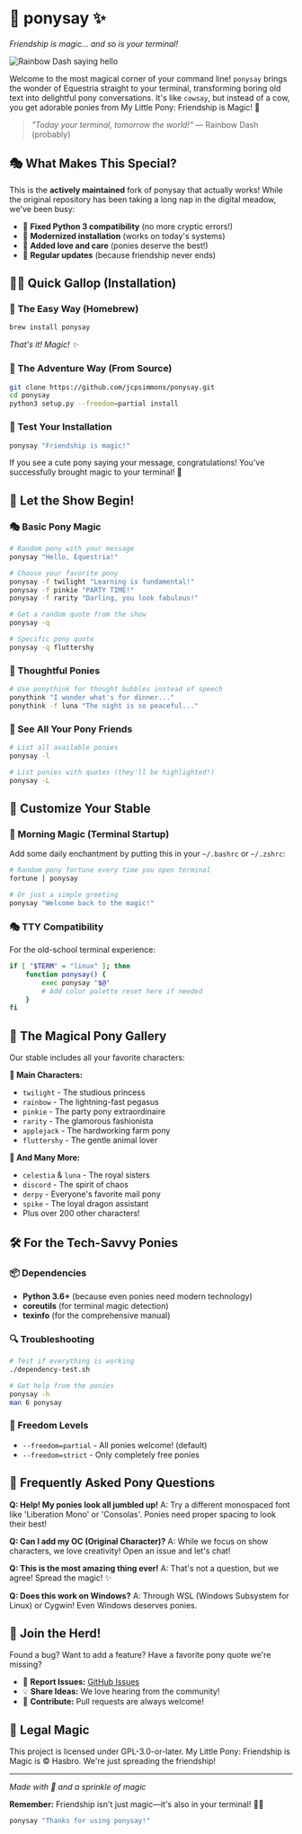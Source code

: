 # 🦄 ponysay ✨

*Friendship is magic... and so is your terminal!*

![Rainbow Dash saying hello](http://i.imgur.com/xOJbE.png)

Welcome to the most magical corner of your command line! `ponysay` brings the wonder of Equestria straight to your terminal, transforming boring old text into delightful pony conversations. It's like `cowsay`, but instead of a cow, you get adorable ponies from My Little Pony: Friendship is Magic! 🌈

> *"Today your terminal, tomorrow the world!"* — Rainbow Dash (probably)

## 🎭 What Makes This Special?

This is the **actively maintained** fork of ponysay that actually works! While the original repository has been taking a long nap in the digital meadow, we've been busy:
- 🔧 **Fixed Python 3 compatibility** (no more cryptic errors!)
- 🚀 **Modernized installation** (works on today's systems)
- 💝 **Added love and care** (ponies deserve the best!)
- 🌟 **Regular updates** (because friendship never ends)

## 🏃‍♀️ Quick Gallop (Installation)

### 🍺 The Easy Way (Homebrew)
```bash
brew install ponysay
```
*That's it! Magic! ✨*

### 🔨 The Adventure Way (From Source)
```bash
git clone https://github.com/jcpsimmons/ponysay.git
cd ponysay
python3 setup.py --freedom=partial install
```

### 🧪 Test Your Installation
```bash
ponysay "Friendship is magic!"
```

If you see a cute pony saying your message, congratulations! You've successfully brought magic to your terminal! 🎉

## 🎪 Let the Show Begin!

### 🎭 Basic Pony Magic
```bash
# Random pony with your message
ponysay "Hello, Equestria!"

# Choose your favorite pony
ponysay -f twilight "Learning is fundamental!"
ponysay -f pinkie "PARTY TIME!"
ponysay -f rarity "Darling, you look fabulous!"

# Get a random quote from the show
ponysay -q

# Specific pony quote
ponysay -q fluttershy
```

### 🌙 Thoughtful Ponies
```bash
# Use ponythink for thought bubbles instead of speech
ponythink "I wonder what's for dinner..."
ponythink -f luna "The night is so peaceful..."
```

### 📜 See All Your Pony Friends
```bash
# List all available ponies
ponysay -l

# List ponies with quotes (they'll be highlighted!)
ponysay -L
```

## 🎨 Customize Your Stable

### 🌅 Morning Magic (Terminal Startup)
Add some daily enchantment by putting this in your `~/.bashrc` or `~/.zshrc`:

```bash
# Random pony fortune every time you open terminal
fortune | ponysay

# Or just a simple greeting
ponysay "Welcome back to the magic!"
```

### 🎭 TTY Compatibility
For the old-school terminal experience:

```bash
if [ "$TERM" = "linux" ]; then
    function ponysay() {
        exec ponysay "$@"
        # Add color palette reset here if needed
    }
fi
```

## 🌈 The Magical Pony Gallery

Our stable includes all your favorite characters:

**🦄 Main Characters:**
- `twilight` - The studious princess
- `rainbow` - The lightning-fast pegasus
- `pinkie` - The party pony extraordinaire
- `rarity` - The glamorous fashionista
- `applejack` - The hardworking farm pony
- `fluttershy` - The gentle animal lover

**🌟 And Many More:**
- `celestia` & `luna` - The royal sisters
- `discord` - The spirit of chaos
- `derpy` - Everyone's favorite mail pony
- `spike` - The loyal dragon assistant
- Plus over 200 other characters!

## 🛠️ For the Tech-Savvy Ponies

### 📦 Dependencies
- **Python 3.6+** (because even ponies need modern technology)
- **coreutils** (for terminal magic detection)
- **texinfo** (for the comprehensive manual)

### 🔍 Troubleshooting
```bash
# Test if everything is working
./dependency-test.sh

# Get help from the ponies
ponysay -h
man 6 ponysay
```

### 🎯 Freedom Levels
- `--freedom=partial` - All ponies welcome! (default)
- `--freedom=strict` - Only completely free ponies

## 🤔 Frequently Asked Pony Questions

**Q: Help! My ponies look all jumbled up!**
A: Try a different monospaced font like 'Liberation Mono' or 'Consolas'. Ponies need proper spacing to look their best! 

**Q: Can I add my OC (Original Character)?**
A: While we focus on show characters, we love creativity! Open an issue and let's chat!

**Q: This is the most amazing thing ever!**
A: That's not a question, but we agree! Spread the magic! ✨

**Q: Does this work on Windows?**
A: Through WSL (Windows Subsystem for Linux) or Cygwin! Even Windows deserves ponies.

## 🎉 Join the Herd!

Found a bug? Want to add a feature? Have a favorite pony quote we're missing? 

- 🐛 **Report Issues:** [GitHub Issues](https://github.com/jcpsimmons/ponysay/issues)
- 💡 **Share Ideas:** We love hearing from the community!
- 🎁 **Contribute:** Pull requests are always welcome!

## 📜 Legal Magic

This project is licensed under GPL-3.0-or-later. My Little Pony: Friendship is Magic is © Hasbro. We're just spreading the friendship! 

---

*Made with 💖 and a sprinkle of magic*

**Remember:** Friendship isn't just magic—it's also in your terminal! 🦄✨

```bash
ponysay "Thanks for using ponysay!"
```

